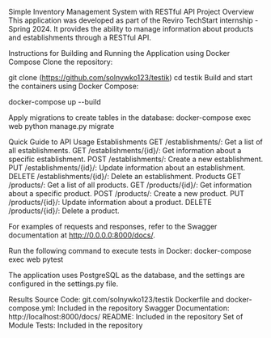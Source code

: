 
Simple Inventory Management System with RESTful API
Project Overview
This application was developed as part of the Reviro TechStart internship - Spring 2024. It provides the ability to manage information about products and establishments through a RESTful API.

Instructions for Building and Running the Application using Docker Compose
Clone the repository:

git clone (https://github.com/solnywko123/testik)
cd testik
Build and start the containers using Docker Compose:

docker-compose up --build

Apply migrations to create tables in the database:
docker-compose exec web python manage.py migrate

Quick Guide to API Usage
Establishments
GET /establishments/: Get a list of all establishments.
GET /establishments/{id}/: Get information about a specific establishment.
POST /establishments/: Create a new establishment.
PUT /establishments/{id}/: Update information about an establishment.
DELETE /establishments/{id}/: Delete an establishment.
Products
GET /products/: Get a list of all products.
GET /products/{id}/: Get information about a specific product.
POST /products/: Create a new product.
PUT /products/{id}/: Update information about a product.
DELETE /products/{id}/: Delete a product.

For examples of requests and responses, refer to the Swagger documentation at http://0.0.0.0:8000/docs/.

Run the following command to execute tests in Docker:
docker-compose exec web pytest

The application uses PostgreSQL as the database, and the settings are configured in the settings.py file.

Results
Source Code: git.com/solnywko123/testik
Dockerfile and docker-compose.yml: Included in the repository
Swagger Documentation: http://localhost:8000/docs/
README: Included in the repository
Set of Module Tests: Included in the repository









